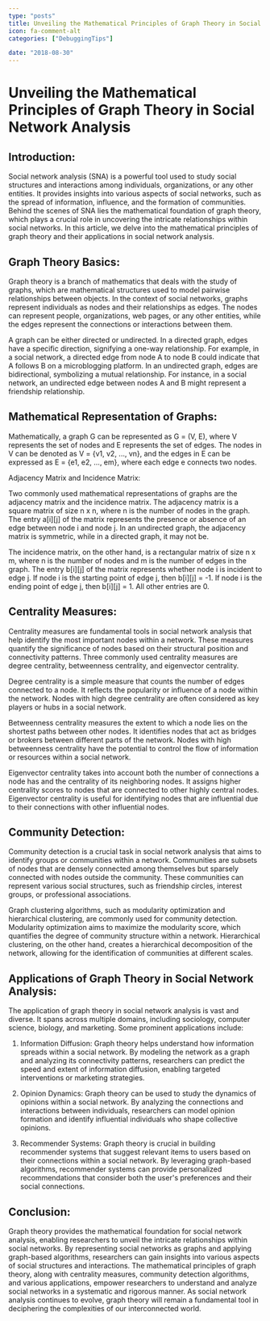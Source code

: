 ```yaml
---
type: "posts"
title: Unveiling the Mathematical Principles of Graph Theory in Social Network Analysis
icon: fa-comment-alt
categories: ["DebuggingTips"]

date: "2018-08-30"
---
```


# Unveiling the Mathematical Principles of Graph Theory in Social Network Analysis

## Introduction:

Social network analysis (SNA) is a powerful tool used to study social structures and interactions among individuals, organizations, or any other entities. It provides insights into various aspects of social networks, such as the spread of information, influence, and the formation of communities. Behind the scenes of SNA lies the mathematical foundation of graph theory, which plays a crucial role in uncovering the intricate relationships within social networks. In this article, we delve into the mathematical principles of graph theory and their applications in social network analysis.

## Graph Theory Basics:

Graph theory is a branch of mathematics that deals with the study of graphs, which are mathematical structures used to model pairwise relationships between objects. In the context of social networks, graphs represent individuals as nodes and their relationships as edges. The nodes can represent people, organizations, web pages, or any other entities, while the edges represent the connections or interactions between them.

A graph can be either directed or undirected. In a directed graph, edges have a specific direction, signifying a one-way relationship. For example, in a social network, a directed edge from node A to node B could indicate that A follows B on a microblogging platform. In an undirected graph, edges are bidirectional, symbolizing a mutual relationship. For instance, in a social network, an undirected edge between nodes A and B might represent a friendship relationship.

## Mathematical Representation of Graphs:

Mathematically, a graph G can be represented as G = (V, E), where V represents the set of nodes and E represents the set of edges. The nodes in V can be denoted as V = {v1, v2, ..., vn}, and the edges in E can be expressed as E = {e1, e2, ..., em}, where each edge e connects two nodes.

Adjacency Matrix and Incidence Matrix:

Two commonly used mathematical representations of graphs are the adjacency matrix and the incidence matrix. The adjacency matrix is a square matrix of size n x n, where n is the number of nodes in the graph. The entry a[i][j] of the matrix represents the presence or absence of an edge between node i and node j. In an undirected graph, the adjacency matrix is symmetric, while in a directed graph, it may not be.

The incidence matrix, on the other hand, is a rectangular matrix of size n x m, where n is the number of nodes and m is the number of edges in the graph. The entry b[i][j] of the matrix represents whether node i is incident to edge j. If node i is the starting point of edge j, then b[i][j] = -1. If node i is the ending point of edge j, then b[i][j] = 1. All other entries are 0.

## Centrality Measures:

Centrality measures are fundamental tools in social network analysis that help identify the most important nodes within a network. These measures quantify the significance of nodes based on their structural position and connectivity patterns. Three commonly used centrality measures are degree centrality, betweenness centrality, and eigenvector centrality.

Degree centrality is a simple measure that counts the number of edges connected to a node. It reflects the popularity or influence of a node within the network. Nodes with high degree centrality are often considered as key players or hubs in a social network.

Betweenness centrality measures the extent to which a node lies on the shortest paths between other nodes. It identifies nodes that act as bridges or brokers between different parts of the network. Nodes with high betweenness centrality have the potential to control the flow of information or resources within a social network.

Eigenvector centrality takes into account both the number of connections a node has and the centrality of its neighboring nodes. It assigns higher centrality scores to nodes that are connected to other highly central nodes. Eigenvector centrality is useful for identifying nodes that are influential due to their connections with other influential nodes.

## Community Detection:

Community detection is a crucial task in social network analysis that aims to identify groups or communities within a network. Communities are subsets of nodes that are densely connected among themselves but sparsely connected with nodes outside the community. These communities can represent various social structures, such as friendship circles, interest groups, or professional associations.

Graph clustering algorithms, such as modularity optimization and hierarchical clustering, are commonly used for community detection. Modularity optimization aims to maximize the modularity score, which quantifies the degree of community structure within a network. Hierarchical clustering, on the other hand, creates a hierarchical decomposition of the network, allowing for the identification of communities at different scales.

## Applications of Graph Theory in Social Network Analysis:

The application of graph theory in social network analysis is vast and diverse. It spans across multiple domains, including sociology, computer science, biology, and marketing. Some prominent applications include:

1. Information Diffusion: Graph theory helps understand how information spreads within a social network. By modeling the network as a graph and analyzing its connectivity patterns, researchers can predict the speed and extent of information diffusion, enabling targeted interventions or marketing strategies.

2. Opinion Dynamics: Graph theory can be used to study the dynamics of opinions within a social network. By analyzing the connections and interactions between individuals, researchers can model opinion formation and identify influential individuals who shape collective opinions.

3. Recommender Systems: Graph theory is crucial in building recommender systems that suggest relevant items to users based on their connections within a social network. By leveraging graph-based algorithms, recommender systems can provide personalized recommendations that consider both the user's preferences and their social connections.

## Conclusion:

Graph theory provides the mathematical foundation for social network analysis, enabling researchers to unveil the intricate relationships within social networks. By representing social networks as graphs and applying graph-based algorithms, researchers can gain insights into various aspects of social structures and interactions. The mathematical principles of graph theory, along with centrality measures, community detection algorithms, and various applications, empower researchers to understand and analyze social networks in a systematic and rigorous manner. As social network analysis continues to evolve, graph theory will remain a fundamental tool in deciphering the complexities of our interconnected world.
